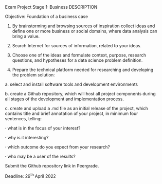 Exam Project Stage 1: Business
DESCRIPTION

Objective: Foundation of a business case

1.    By brainstorming and browsing sources of inspiration collect ideas and define one or more business or social domains, where data analysis can bring a value.

2.    Search Internet for sources of information, related to your ideas.

3.    Choose one of the ideas and formulate context, purpose, research questions, and hypotheses for a data science problem definition.

4.    Prepare the technical platform needed for researching and developing the problem solution:

a.    select and install software tools and development environments

b.   create a Github repository, which will host all project components during all stages of the development and implementation process.

c.    create and upload a .md file as an initial release of the project, which contains title and brief annotation of your project, in minimum four sentences, telling:

·      what is in the focus of your interest?

·      why is it interesting?

·      which outcome do you expect from your research?

·      who may be a user of the results?

Submit the Github repository link in Peergrade.

Deadline: 29<sup>th</sup> April 2022